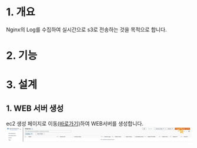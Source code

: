 # 1. 개요
Nginx의 Log를 수집하여 실시간으로 s3로 전송하는 것을 목적으로 합니다.

# 2. 기능

# 3. 설계

## 1. WEB 서버 생성
ec2 생성 페이지로 이동[(바로가기)](https://ap-northeast-2.console.aws.amazon.com/ec2/home?region=ap-northeast-2#Instances)하여 WEB서버를 생성합니다.
![alt text](img/1.png)